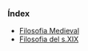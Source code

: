 ### Índex

- [Filosofia Medieval](/medievorg/fullmedivol.md)
- [Filosofia del s.XIX](/sxix/README.md)